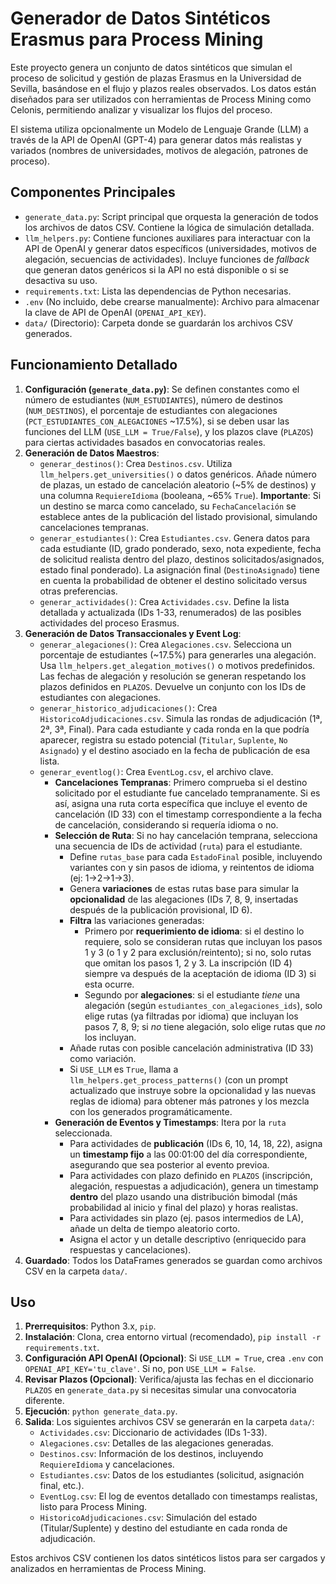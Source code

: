# Generador de Datos Sintéticos Erasmus para Process Mining

Este proyecto genera un conjunto de datos sintéticos que simulan el proceso de solicitud y gestión de plazas Erasmus en la Universidad de Sevilla, basándose en el flujo y plazos reales observados. Los datos están diseñados para ser utilizados con herramientas de Process Mining como Celonis, permitiendo analizar y visualizar los flujos del proceso.

El sistema utiliza opcionalmente un Modelo de Lenguaje Grande (LLM) a través de la API de OpenAI (GPT-4) para generar datos más realistas y variados (nombres de universidades, motivos de alegación, patrones de proceso).

## Componentes Principales

-   `generate_data.py`: Script principal que orquesta la generación de todos los archivos de datos CSV. Contiene la lógica de simulación detallada.
-   `llm_helpers.py`: Contiene funciones auxiliares para interactuar con la API de OpenAI y generar datos específicos (universidades, motivos de alegación, secuencias de actividades). Incluye funciones de *fallback* que generan datos genéricos si la API no está disponible o si se desactiva su uso.
-   `requirements.txt`: Lista las dependencias de Python necesarias.
-   `.env` (No incluido, debe crearse manualmente): Archivo para almacenar la clave de API de OpenAI (`OPENAI_API_KEY`).
-   `data/` (Directorio): Carpeta donde se guardarán los archivos CSV generados.

## Funcionamiento Detallado

1.  **Configuración (`generate_data.py`)**: Se definen constantes como el número de estudiantes (`NUM_ESTUDIANTES`), número de destinos (`NUM_DESTINOS`), el porcentaje de estudiantes con alegaciones (`PCT_ESTUDIANTES_CON_ALEGACIONES` ~17.5%), si se deben usar las funciones del LLM (`USE_LLM = True/False`), y los plazos clave (`PLAZOS`) para ciertas actividades basados en convocatorias reales.
2.  **Generación de Datos Maestros**:
    *   `generar_destinos()`: Crea `Destinos.csv`. Utiliza `llm_helpers.get_universities()` o datos genéricos. Añade número de plazas, un estado de cancelación aleatorio (~5% de destinos) y una columna `RequiereIdioma` (booleana, ~65% `True`). **Importante**: Si un destino se marca como cancelado, su `FechaCancelación` se establece antes de la publicación del listado provisional, simulando cancelaciones tempranas.
    *   `generar_estudiantes()`: Crea `Estudiantes.csv`. Genera datos para cada estudiante (ID, grado ponderado, sexo, nota expediente, fecha de solicitud realista dentro del plazo, destinos solicitados/asignados, estado final ponderado). La asignación final (`DestinoAsignado`) tiene en cuenta la probabilidad de obtener el destino solicitado versus otras preferencias.
    *   `generar_actividades()`: Crea `Actividades.csv`. Define la lista detallada y actualizada (IDs 1-33, renumerados) de las posibles actividades del proceso Erasmus.
3.  **Generación de Datos Transaccionales y Event Log**:
    *   `generar_alegaciones()`: Crea `Alegaciones.csv`. Selecciona un porcentaje de estudiantes (~17.5%) para generarles una alegación. Usa `llm_helpers.get_alegation_motives()` o motivos predefinidos. Las fechas de alegación y resolución se generan respetando los plazos definidos en `PLAZOS`. Devuelve un conjunto con los IDs de estudiantes con alegaciones.
    *   `generar_historico_adjudicaciones()`: Crea `HistoricoAdjudicaciones.csv`. Simula las rondas de adjudicación (1ª, 2ª, 3ª, Final). Para cada estudiante y cada ronda en la que podría aparecer, registra su estado potencial (`Titular`, `Suplente`, `No Asignado`) y el destino asociado en la fecha de publicación de esa lista.
    *   `generar_eventlog()`: Crea `EventLog.csv`, el archivo clave.
        *   **Cancelaciones Tempranas**: Primero comprueba si el destino solicitado por el estudiante fue cancelado tempranamente. Si es así, asigna una ruta corta específica que incluye el evento de cancelación (ID 33) con el timestamp correspondiente a la fecha de cancelación, considerando si requería idioma o no.
        *   **Selección de Ruta**: Si no hay cancelación temprana, selecciona una secuencia de IDs de actividad (`ruta`) para el estudiante.
            *   Define `rutas_base` para cada `EstadoFinal` posible, incluyendo variantes con y sin pasos de idioma, y reintentos de idioma (ej: 1->2->1->3).
            *   Genera **variaciones** de estas rutas base para simular la **opcionalidad** de las alegaciones (IDs 7, 8, 9, insertadas después de la publicación provisional, ID 6).
            *   **Filtra** las variaciones generadas:
                *   Primero por **requerimiento de idioma**: si el destino lo requiere, solo se consideran rutas que incluyan los pasos 1 y 3 (o 1 y 2 para exclusión/reintento); si no, solo rutas que omitan los pasos 1, 2 y 3. La inscripción (ID 4) siempre va después de la aceptación de idioma (ID 3) si esta ocurre.
                *   Segundo por **alegaciones**: si el estudiante *tiene* una alegación (según `estudiantes_con_alegaciones_ids`), solo elige rutas (ya filtradas por idioma) que incluyan los pasos 7, 8, 9; si *no* tiene alegación, solo elige rutas que *no* los incluyan.
            *   Añade rutas con posible cancelación administrativa (ID 33) como variación.
            *   Si `USE_LLM` es `True`, llama a `llm_helpers.get_process_patterns()` (con un prompt actualizado que instruye sobre la opcionalidad y las nuevas reglas de idioma) para obtener más patrones y los mezcla con los generados programáticamente.
        *   **Generación de Eventos y Timestamps**: Itera por la `ruta` seleccionada.
            *   Para actividades de **publicación** (IDs 6, 10, 14, 18, 22), asigna un **timestamp fijo** a las 00:01:00 del día correspondiente, asegurando que sea posterior al evento previoa.
            *   Para actividades con plazo definido en `PLAZOS` (inscripción, alegación, respuestas a adjudicación), genera un timestamp **dentro** del plazo usando una distribución bimodal (más probabilidad al inicio y final del plazo) y horas realistas.
            *   Para actividades sin plazo (ej. pasos intermedios de LA), añade un delta de tiempo aleatorio corto.
            *   Asigna el actor y un detalle descriptivo (enriquecido para respuestas y cancelaciones).
4.  **Guardado**: Todos los DataFrames generados se guardan como archivos CSV en la carpeta `data/`.

## Uso

1.  **Prerrequisitos**: Python 3.x, `pip`.
2.  **Instalación**: Clona, crea entorno virtual (recomendado), `pip install -r requirements.txt`.
3.  **Configuración API OpenAI (Opcional)**: Si `USE_LLM = True`, crea `.env` con `OPENAI_API_KEY='tu_clave'`. Si no, pon `USE_LLM = False`.
4.  **Revisar Plazos (Opcional)**: Verifica/ajusta las fechas en el diccionario `PLAZOS` en `generate_data.py` si necesitas simular una convocatoria diferente.
5.  **Ejecución**: `python generate_data.py`.
6.  **Salida**: Los siguientes archivos CSV se generarán en la carpeta `data/`:
    *   `Actividades.csv`: Diccionario de actividades (IDs 1-33).
    *   `Alegaciones.csv`: Detalles de las alegaciones generadas.
    *   `Destinos.csv`: Información de los destinos, incluyendo `RequiereIdioma` y cancelaciones.
    *   `Estudiantes.csv`: Datos de los estudiantes (solicitud, asignación final, etc.).
    *   `EventLog.csv`: El log de eventos detallado con timestamps realistas, listo para Process Mining.
    *   `HistoricoAdjudicaciones.csv`: Simulación del estado (Titular/Suplente) y destino del estudiante en cada ronda de adjudicación.

Estos archivos CSV contienen los datos sintéticos listos para ser cargados y analizados en herramientas de Process Mining. 